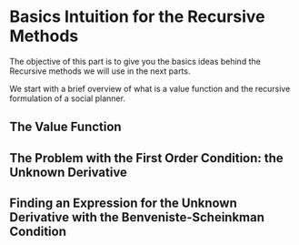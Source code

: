 # Basics Intuition for the Recursive Methods

The objective of this part is to give you the basics ideas behind the Recursive methods we will use in the next parts.

We start with a brief overview of what is a value function and the recursive formulation of a social planner.

## The Value Function

## The Problem with the First Order Condition: the Unknown Derivative

## Finding an Expression for the Unknown Derivative with the Benveniste-Scheinkman Condition

